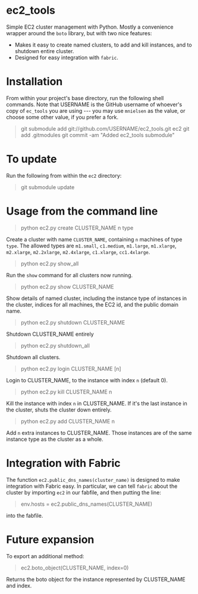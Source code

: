 ec2_tools
=========

Simple EC2 cluster management with Python. Mostly a convenience
wrapper around the `boto` library, but with two nice features:

+ Makes it easy to create named clusters, to add and kill instances,
  and to shutdown entire cluster.
+ Designed for easy integration with `fabric`.

Installation
============

From within your project's base directory, run the following shell
commands.  Note that USERNAME is the GitHub username of whoever's copy
of `ec_tools` you are using --- you may use `mnielsen` as the value,
or choose some other value, if you prefer a fork.

> git submodule add git://github.com/USERNAME/ec2_tools.git ec2
> git add .gitmodules
> git commit -am "Added ec2_tools submodule"

To update
=========

Run the following from within the `ec2` directory:

> git submodule update

Usage from the command line
===========================

> python ec2.py create CLUSTER_NAME n type 

Create a cluster with name `CLUSTER_NAME`, containing `n` machines of
type `type`.  The allowed types are `m1.small`, `c1.medium`,
`m1.large`, `m1.xlarge`, `m2.xlarge`, `m2.2xlarge`, `m2.4xlarge`,
`c1.xlarge`, `cc1.4xlarge`.


> python ec2.py show_all

Run the `show` command for all clusters now running.


> python ec2.py show CLUSTER_NAME

Show details of named cluster, including the instance type of
instances in the cluster, indices for all machines, the EC2 id, and
the public domain name.


> python ec2.py shutdown CLUSTER_NAME

Shutdown CLUSTER_NAME entirely


> python ec2.py shutdown_all

Shutdown all clusters.

> python ec2.py login CLUSTER_NAME [n]

Login to CLUSTER_NAME, to the instance with index `n` (default 0).


> python ec2.py kill CLUSTER_NAME n

Kill the instance with index `n` in CLUSTER_NAME.  If it's the last
instance in the cluster, shuts the cluster down entirely.


> python ec2.py add CLUSTER_NAME n

Add `n` extra instances to CLUSTER_NAME.  Those instances are of the
same instance type as the cluster as a whole.


Integration with Fabric
=======================

The function `ec2.public_dns_names(cluster_name)` is designed to make
integration with Fabric easy.  In particular, we can tell `fabric`
about the cluster by importing `ec2` in our fabfile, and then putting
the line:

> env.hosts = ec2.public_dns_names(CLUSTER_NAME)

into the fabfile.


Future expansion
================


To export an additional method:

> ec2.boto_object(CLUSTER_NAME, index=0)

Returns the boto object for the instance represented by CLUSTER_NAME
and index.
